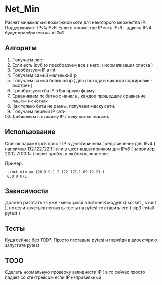 # Net_Min #
Расчет минимально возможной сети для некоторого множества IP. Поддерживает IPv4/IPv6. 
Если в множестве IP есть IPv6 - адреса IPv4 будут преобразованы в IPv6


 ## Алгоритм ##
 1. Получаем лист
 2. Если есть ipv6 то преобразуем все в него. ( нормализация списка )
 3. Преобразуем IP в int  
 4. Получаем самый маленький ip
 5. Получаем самый большой ip ( два прохода и никакой сортировки - быстрее )
 6. Преобразуем оба IP в бинарную форму
 7. Сравниваем по битно с начала , каждое прошедшие сравнение пишем в счетчик
 8. Как только биты не равны, получаем маску сети.
 8. Получаем первый IP cети
 10. Добавляем к первому IP / получается подсеть

## Использование ##
Список параметров прост: IP в десятиричном представление для IPv4  ( например 192.122.122.1 )
 или в шестнадцатиричном для IPv6 ( например 2002:7f00:1:: ) через пробел в любом количестве

Пример: 
```
 ./net_min.py 126.9.9.1 2.122.122.1 89.12.21.1 
 0.0.0.0/1
```

## Зависимости ##
Должно работать из уже имеющихся в питоне 3 модулях( socket , struct ), но если хочеться погонять тесты на pytest то ставить его ( pip3 install pytest ) 

## Тесты ##
Куда сейчас без TDD?.  Просто поставьте pytest и перейдя в директорию запустите pytest

## TODO ##
Сделать нормальную проверку валидности IP ( а то сейчас просто падает со стектрейсом если  IP неправильный )